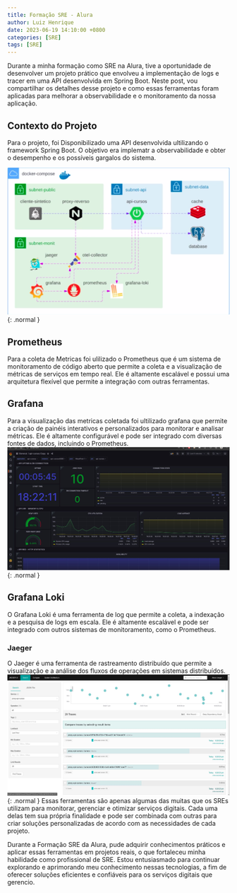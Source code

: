 ```yaml
---
title: Formação SRE - Alura
author: Luiz Henrique
date: 2023-06-19 14:10:00 +0800
categories: [SRE]
tags: [SRE]
--- 
```


Durante a minha formação como SRE na Alura, tive a oportunidade de desenvolver um projeto prático que envolveu a implementação de logs e tracer em uma API desenvolvida em Spring Boot. Neste post, vou compartilhar os detalhes desse projeto e como essas ferramentas foram aplicadas para melhorar a observabilidade e o monitoramento da nossa aplicação.

## Contexto do Projeto
Para o projeto, foi Disponibilizado uma API  desenvolvida  ultilizando o framework Spring Boot. O objetivo era implematr a  observabilidade e obter o desempenho e os possíveis gargalos do sistema.


![Desktop View](/assets/img/post/Arquitetura-forma%C3%A7%C3%A3o-SRE.png ){: .normal }

## Prometheus
Para a coleta de Metricas foi ulilizado o  Prometheus que  é um sistema de monitoramento de código aberto que permite a coleta e a visualização de métricas de serviços em tempo real. Ele é altamente escalável e possui uma arquitetura flexível que permite a integração com outras ferramentas.

## Grafana
Para a visualização das metricas coletada foi ultilizado grafana que permite a criação de painéis interativos e personalizados para monitorar e analisar métricas. Ele é altamente configurável e pode ser integrado com diversas fontes de dados, incluindo o Prometheus.
![Desktop View](/assets/img/post/grafana.jpeg){: .normal }
## Grafana Loki 
O Grafana Loki é uma ferramenta de log que permite a coleta, a indexação e a pesquisa de logs em escala. Ele é altamente escalável e pode ser integrado com outros sistemas de monitoramento, como o Prometheus.

### Jaeger 

O Jaeger é uma ferramenta de rastreamento distribuído que permite a visualização e a análise dos fluxos de operações em sistemas distribuídos.
![Desktop View](/assets/img/post/jaeger.jpeg){: .normal }
Essas ferramentas são apenas algumas das muitas que os SREs utilizam para monitorar, gerenciar e otimizar serviços digitais. Cada uma delas tem sua própria finalidade e pode ser combinada com outras para criar soluções personalizadas de acordo com as necessidades de cada projeto.

Durante a Formação SRE da Alura, pude adquirir conhecimentos práticos e aplicar essas ferramentas em projetos reais, o que fortaleceu minha habilidade como profissional de SRE. Estou entusiasmado para continuar explorando e aprimorando meu conhecimento nessas tecnologias, a fim de oferecer soluções eficientes e confiáveis para os serviços digitais que gerencio.